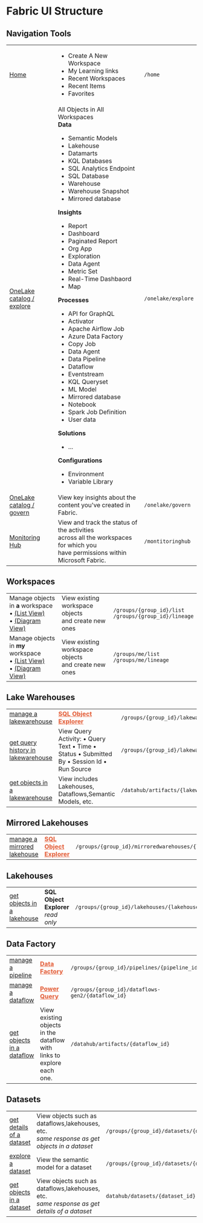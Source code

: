 
# Fabric UI Structure

## Navigation Tools

||||
|---|---|---|
|[ Home](https://app.fabric.microsoft.com/home?experience=fabric-developer)|<ul><li>Create A New Workspace</li><li>My Learning links</li><li>Recent Workspaces</li><li>Recent Items</li><li>Favorites</li></ul>|```/home```|
[ OneLake catalog / explore ](https://app.fabric.microsoft.com/onelake/explore?experience=power-bi)|All Objects in All Workspaces<br>**Data**<ul><li>Semantic Models</li><li>Lakehouse</li><li>Datamarts</li><li>KQL Databases</li><li>SQL Analytics Endpoint</li><li>SQL Database</li><li>Warehouse</li><li>Warehouse Snapshot</li><li>Mirrored database</li></ul>**Insights**<ul><li>Report</li><li>Dashboard</li><li>Paginated Report</li><li>Org App</li><li>Exploration</li><li>Data Agent</li><li>Metric Set</li><li>Real-Time Dashbaord</li><li>Map</li></ul>**Processes**<ul><li>API for GraphQL</li><li>Activator</li><li>Apache Airflow Job</li><li>Azure Data Factory</li><li>Copy Job</li><li>Data Agent</li><li>Data Pipeline</li><li>Dataflow</li><li>Eventstream</li><li>KQL Queryset</li><li>ML Model</li><li>Mirrored database</li><li>Notebook</li><li>Spark Job Definition</li><li>User data</li></ul>**Solutions**<ul><li>...</li></ul>**Configurations**<ul><li>Environment</li><li>Variable Library</li></ul>|```/onelake/explore```|
[ OneLake catalog / govern ](https://app.fabric.microsoft.com/onelake/govern?experience=power-bi)|View key insights about the content you've created in Fabric.|```/onelake/govern```|
[ Monitoring Hub](https://app.fabric.microsoft.com/monitoringhub?experience=fabric-developer)|View and track the status of the activities<br>across all the workspaces for which you<br>have permissions within Microsoft Fabric.|```/montitoringhub```|
## Workspaces

||||
|---|---|---|
|Manage objects in **a** workspace<br>• [(List View)](https://app.fabric.microsoft.com/groups/de54c96a-73b9-4a80-b764-55b55da97475/list)<br>• [(Diagram View)](https://app.fabric.microsoft.com/groups/de54c96a-73b9-4a80-b764-55b55da97475/lineage)|View existing workspace objects<br>and create new ones|```/groups/{group_id}/list```<br>```/groups/{group_id}/lineage```|
|Manage objects in **my** workspace<br>• [(List View)](https://app.fabric.microsoft.com/groups/me/list)<br>• [(Diagram View)](https://app.fabric.microsoft.com/groups/me/lineage)|View existing workspace objects<br>and create new ones|```/groups/me/list```<br>```/groups/me/lineage```|

## Lake Warehouses
||||
|---|---|---|
|[ manage a lakewarehouse](https://app.fabric.microsoft.com/groups/de54c96a-73b9-4a80-b764-55b55da97475/lakehouses/2c46dab1-6936-4961-9bbc-fecc53ac536b)| **<span style='color:#e56845;font-weight:800;text-decoration:underline'>SQL Object Explorer**|```/groups/{group_id}/lakewarehouses/{lakewarehouse_id}```|
|[ get query history in lakewarehouse](https://app.fabric.microsoft.com/groups/de54c96a-73b9-4a80-b764-55b55da97475/lakewarehouses/293100c0-8596-4028-b2b1-295f70ff37a9/warehouseMonitoring)|View Query Activity: • Query Text • Time • Status • Submitted By • Session Id • Run Source|```/groups/{group_id}/lakewarehouses/{lakewarehouse_id}/warehouseMonitoring```|
|[ get objects in a lakewarehouse](https://app.fabric.microsoft.com/datahub/artifacts/293100c0-8596-4028-b2b1-295f70ff37a9?experience=power-bi)|View includes Lakehouses, Dataflows,Semantic Models, etc.|```/datahub/artifacts/{lakewarehouse_id}```|

## Mirrored Lakehouses
||||
|---|---|---|
|[ manage a mirrored lakehouse](https://app.fabric.microsoft.com/groups/de54c96a-73b9-4a80-b764-55b55da97475/mirroredwarehouses/293100c0-8596-4028-b2b1-295f70ff37a9)|**<span style='color:#e56845;font-weight:800;text-decoration:underline'>SQL Object Explorer**|```/groups/{group_id}/mirroredwarehouses/{lakewarehouse_id}```|

## Lakehouses

||||
|---|---|---|
|[ get objects in a lakehouse](https://app.fabric.microsoft.com/groups/de54c96a-73b9-4a80-b764-55b55da97475/lakehouses/2c46dab1-6936-4961-9bbc-fecc53ac536b)|**SQL Object Explorer**<br>*read only*|```/groups/{group_id}/lakehouses/{lakehouse_id}```|

## Data Factory

||||
|---|---|---|
|[manage a pipeline](https://app.fabric.microsoft.com/groups/de54c96a-73b9-4a80-b764-55b55da97475/pipelines/246b6946-7e47-48fe-bb9c-e6cea141581e?experience=fabric-developer)|**<span style='color:#e56845;font-weight:800;text-decoration:underline'>Data Factory**|```/groups/{group_id}/pipelines/{pipeline_id}```|
|[ manage a dataflow](https://app.fabric.microsoft.com/groups/de54c96a-73b9-4a80-b764-55b55da97475/dataflows-gen2/97fcf54b-aa42-43c3-9177-25751d117932)|**<span style='color:#e56845;font-weight:800;text-decoration:underline'>Power Query**|```/groups/{group_id}/dataflows-gen2/{dataflow_id}```|
|[ get objects in a dataflow](https://app.fabric.microsoft.com/datahub/artifacts/97fcf54b-aa42-43c3-9177-25751d117932)|View existing objects in the dataflow with links to explore each one.|```/datahub/artifacts/{dataflow_id}```|
## Datasets
||||
|---|---|---|
|[ get details of a dataset](https://app.fabric.microsoft.com/groups/de54c96a-73b9-4a80-b764-55b55da97475/datasets/e92a9cfc-c66b-4015-81e0-1cfdd35bc1c6/details) |View objects such as dataflows,lakehouses, etc.<br>*same response as get objects in a dataset*|```/groups/{group_id}/datasets/{dataset_id}/details```|
|[ explore a dataset](https://app.fabric.microsoft.com/groups/de54c96a-73b9-4a80-b764-55b55da97475/datasets/e92a9cfc-c66b-4015-81e0-1cfdd35bc1c6/explorations) |View the semantic model for a dataset|```/groups/{group_id}/datasets/{dataset_id}/details```|
|[ get objects in a dataset](https://app.fabric.microsoft.com/datahub/datasets/e92a9cfc-c66b-4015-81e0-1cfdd35bc1c6)|View objects such as dataflows,lakehouses, etc.<br>*same response as get details of a dataset*|```datahub/datasets/{dataset_id}```|




